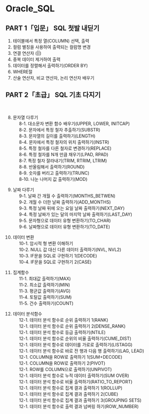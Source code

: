# Oracle_SQL

## PART 1「입문」 SQL 첫발 내딛기
1. 테이블에서 특정 열(COLUMN) 선택, 출력
2. 컬럼 별칭을 사용하여 출력되는 컬럼명 변경
3. 연결 연산자 (||)
4. 중복 데이터 제거하여 출력
5. 데이터를 정렬해서 출력하기(ORDER BY)
6. WHERE절 
7. 산술 연산자, 비교 연산자, 논리 연산자 배우기

## PART 2「초급」 SQL 기초 다지기
<br>

8. 문자열 다루기<br>
&nbsp;&nbsp;&nbsp;&nbsp;&nbsp;8-1. 대소문자 변환 함수 배우기(UPPER, LOWER, INITCAP)<br>
&nbsp;&nbsp;&nbsp;&nbsp;&nbsp;8-2. 문자에서 특정 철자 추출하기(SUBSTR)  <br>
&nbsp;&nbsp;&nbsp;&nbsp;&nbsp;8-3. 문자열의 길이를 출력하기(LENGTH)  <br>
&nbsp;&nbsp;&nbsp;&nbsp;&nbsp;8-4. 문자에서 특정 철자의 위치 출력하기(INSTR)<br>
&nbsp;&nbsp;&nbsp;&nbsp;&nbsp;8-5. 특정 철자를 다른 철자로 변경하기(REPLACE)<br>
&nbsp;&nbsp;&nbsp;&nbsp;&nbsp;8-6. 특정 철자를 N개 만큼 채우기(LPAD, RPAD)<br>
&nbsp;&nbsp;&nbsp;&nbsp;&nbsp;8-7. 특정 철자 잘라내기(TRIM, RTRIM, LTRIM)<br>
&nbsp;&nbsp;&nbsp;&nbsp;&nbsp;8-8. 반올림해서 출력하기(ROUND)<br>
&nbsp;&nbsp;&nbsp;&nbsp;&nbsp;8-9. 숫자를 버리고 출력하기(TRUNC)<br>
&nbsp;&nbsp;&nbsp;&nbsp;&nbsp;8-10. 나눈 나머지 값 출력하기(MOD)<br>

9. 날짜 다루기<br>
&nbsp;&nbsp;&nbsp;&nbsp;&nbsp;9-1. 날짜 간 개월 수 출력하기(MONTHS_BETWEN)<br>
&nbsp;&nbsp;&nbsp;&nbsp;&nbsp;9-2.  개월 수 더한 날짜 출력하기(ADD_MONTHS)<br>
&nbsp;&nbsp;&nbsp;&nbsp;&nbsp;9-3.  특정 날짜 뒤에 오는 요일 날짜 출력하기(NEXT_DAY)<br>
&nbsp;&nbsp;&nbsp;&nbsp;&nbsp;9-4.  특정 날짜가 있는 달의 마지막 날짜 출력하기(LAST_DAY)<br>
&nbsp;&nbsp;&nbsp;&nbsp;&nbsp;9-5.  문자형으로 데이터 유형 변환하기(TO_CHAR)<br>
&nbsp;&nbsp;&nbsp;&nbsp;&nbsp;9-6.  날짜형으로 데이터 유형 변환하기(TO_DATE)<br>

10. 데이터 변환<br>
&nbsp;&nbsp;&nbsp;&nbsp;&nbsp;10-1. 암시적 형 변환 이해하기<br>
&nbsp;&nbsp;&nbsp;&nbsp;&nbsp;10-2. NULL 값 대신 다른 데이터 출력하기(NVL, NVL2)<br>
&nbsp;&nbsp;&nbsp;&nbsp;&nbsp;10-3. IF문을 SQL로 구현하기 1(DECODE)<br>
&nbsp;&nbsp;&nbsp;&nbsp;&nbsp;10-4. IF문을 SQL로 구현하기 2(CASE)<br>

11. 집계함수<br>
&nbsp;&nbsp;&nbsp;&nbsp;&nbsp;11-1. 최대값 출력하기(MAX)<br>
&nbsp;&nbsp;&nbsp;&nbsp;&nbsp;11-2. 최소값 출력하기(MIN)<br>
&nbsp;&nbsp;&nbsp;&nbsp;&nbsp;11-3. 평균값 출력하기(AVG)<br>
&nbsp;&nbsp;&nbsp;&nbsp;&nbsp;11-4. 토탈값 출력하기(SUM)<br>
&nbsp;&nbsp;&nbsp;&nbsp;&nbsp;11-5. 건수 출력하기(COUNT)<br>

12. 데이터 분석함수<br>
&nbsp;&nbsp;&nbsp;&nbsp;&nbsp;12-1. 데이터 분석 함수로 순위 출력하기 1(RANK)<br>
&nbsp;&nbsp;&nbsp;&nbsp;&nbsp;12-1. 데이터 분석 함수로 순위 출력하기 2(DENSE_RANK)<br>
&nbsp;&nbsp;&nbsp;&nbsp;&nbsp;12-1. 데이터 분석 함수로 등급 출력하기(NTILE)<br>
&nbsp;&nbsp;&nbsp;&nbsp;&nbsp;12-1. 데이터 분석 함수로 순위의 비율 출력하기(CUME_DIST)<br>
&nbsp;&nbsp;&nbsp;&nbsp;&nbsp;12-1. 데이터 분석 함수로 데이터를 가로로 출력하기(LISTAGG)<br>
&nbsp;&nbsp;&nbsp;&nbsp;&nbsp;12-1. 데이터 분석 함수로 바로 전 행과 다음 행 출력하기(LAG, LEAD)<br>
&nbsp;&nbsp;&nbsp;&nbsp;&nbsp;12-1. COLUMN을 ROW로 출력하기 1(SUM+DECODE)<br>
&nbsp;&nbsp;&nbsp;&nbsp;&nbsp;12-1. COLUMN을 ROW로 출력하기 2(PIVOT)<br>
&nbsp;&nbsp;&nbsp;&nbsp;&nbsp;12-1. ROW를 COLUMN으로 출력하기(UNPIVOT)<br>
&nbsp;&nbsp;&nbsp;&nbsp;&nbsp;12-1. 데이터 분석 함수로 누적 데이터 출력하기(SUM OVER)<br>
&nbsp;&nbsp;&nbsp;&nbsp;&nbsp;12-1. 데이터 분석 함수로 비율 출력하기(RATIO_TO_REPORT)<br>
&nbsp;&nbsp;&nbsp;&nbsp;&nbsp;12-1. 데이터 분석 함수로 집계 결과 출력하기 1(ROLLUP)<br>
&nbsp;&nbsp;&nbsp;&nbsp;&nbsp;12-1. 데이터 분석 함수로 집계 결과 출력하기 2(CUBE)<br>
&nbsp;&nbsp;&nbsp;&nbsp;&nbsp;12-1. 데이터 분석 함수로 집계 결과 출력하기 3(GROUPING SETS)<br>
&nbsp;&nbsp;&nbsp;&nbsp;&nbsp;12-1. 데이터 분석 함수로 출력 결과 넘버링 하기(ROW_NUMBER)<br>

